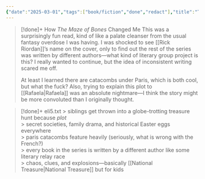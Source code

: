 ```yaml
---
{"date":"2025-03-01","tags":["book/fiction","done","redact"],"title":"The Maze of Bones","subtitle":"","author":"[[Rick Riordan\|Rick Riordan]]","description":"What would happen if you discovered that your family was one of the most powerful in human history? What if you were told that the source of the family's power was hidden around the world, in the form of 39 clues? What if you were given a choice -- take a million dollars and walk away ... or get the first clue? If you're Amy and Dan Cahill, you take the clue -- and begin a very dangerous race.","publisher":null,"publishDate":2009,"totalPage":0,"isbn10":8508126921,"isbn13":9788508126927,"topic":"[[Adventure]]","start":"2012-05-01","finish":"2012-08-01","publish":true,"PassFrontmatter":true}
---
```


>[!done]+ How _The Maze of Bones_ Changed Me
>This was a surprisingly fun read, kind of like a palate cleanser from the usual fantasy overdose I was having. I was shocked to see [[Rick Riordan]]’s name on the cover, only to find out the rest of the series was written by different authors—what kind of literary group project is this? I really wanted to continue, but the idea of inconsistent writing scared me off. 
>
>At least I learned there are catacombs under Paris, which is both cool, but what the fuck? Also, trying to explain this plot to [[Rafaela\|Rafaela]] was an absolute nightmare—I think the story might be more convoluted than I originally thought.

>[!done]+ eli5.txt
>\> siblings get thrown into a globe-trotting treasure hunt because _plot_  
>\> secret societies, family drama, and historical Easter eggs everywhere  
>\> paris catacombs feature heavily (seriously, what is wrong with the French?)  
>\> every book in the series is written by a different author like some literary relay race  
>\> chaos, clues, and explosions—basically [[National Treasure\|National Treasure]] but for kids
